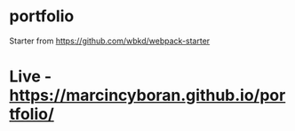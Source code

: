 # portfolio

Starter from https://github.com/wbkd/webpack-starter

# Live - https://marcincyboran.github.io/portfolio/
